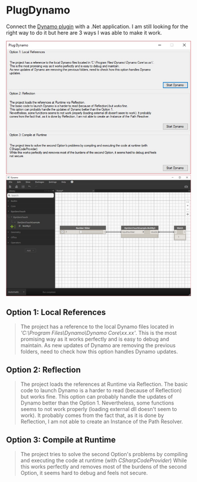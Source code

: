 # PlugDynamo
Connect the [Dynamo plugin](https://github.com/DynamoDS/Dynamo) with a .Net application.
I am still looking for the right way to do it but here are 3 ways I was able to make it work.

![Screenshot](Plug%20Dynamo.jpg)
![Screenshot](Plug%20Dynamo%202.jpg)

Option 1: Local References
-------------

> The project has a reference to the local Dynamo files located in *'C:\Program Files\Dynamo\Dynamo Core\xx.xx\'*.
This is the most promising way as it works perfectly and is easy to debug and maintain.
As new updates of Dynamo are removing the previous folders, need to check how this option handles Dynamo updates.

Option 2: Reflection
-------------

> The project loads the references at Runtime via Reflection.
The basic code to launch Dynamo is a harder to read (because of Reflection) but works fine.
This option can probably handle the updates of Dynamo better than the Option 1.
Nevertheless, some functions seems to not work properly (loading external dll doesn't seem to work). It probably comes from the fact that, as it is done by Reflection, I am not able to create an Instance of the Path Resolver. 


Option 3: Compile at Runtime
-------------

> The project tries to solve the second Option's problems by compiling and executing the code at runtime (with *CSharpCodeProvider*)
While this works perfectly and removes most of the burdens of the second Option, it seems hard to debug and feels not secure.
